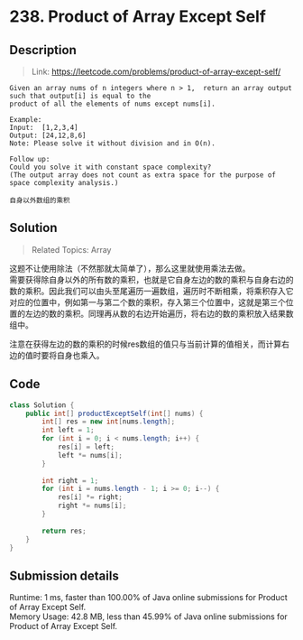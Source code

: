 # 238. Product of Array Except Self

## Description

> Link: https://leetcode.com/problems/product-of-array-except-self/

```
Given an array nums of n integers where n > 1,  return an array output such that output[i] is equal to the 
product of all the elements of nums except nums[i].

Example:
Input:  [1,2,3,4]
Output: [24,12,8,6]
Note: Please solve it without division and in O(n).

Follow up:
Could you solve it with constant space complexity? 
(The output array does not count as extra space for the purpose of space complexity analysis.)

自身以外数组的乘积

```


## Solution

> Related Topics: Array

这题不让使用除法（不然那就太简单了），那么这里就使用乘法去做。<br>
需要获得除自身以外的所有数的乘积，也就是它自身左边的数的乘积与自身右边的数的乘积。因此我们可以由头至尾遍历一遍数组，遍历时不断相乘，将乘积存入它对应的位置中，例如第一与第二个数的乘积，存入第三个位置中，这就是第三个位置的左边的数的乘积。同理再从数的右边开始遍历，将右边的数的乘积放入结果数组中。<br>

注意在获得左边的数的乘积的时候res数组的值只与当前计算的值相关，而计算右边的值时要将自身也乘入。

## Code

```java
class Solution {
    public int[] productExceptSelf(int[] nums) {
        int[] res = new int[nums.length];
        int left = 1;
        for (int i = 0; i < nums.length; i++) {
            res[i] = left;
            left *= nums[i];
        }
        
        int right = 1;
        for (int i = nums.length - 1; i >= 0; i--) {
            res[i] *= right;
            right *= nums[i];
        }
        
        return res;
    }
}
```


## Submission details
Runtime: 1 ms, faster than 100.00% of Java online submissions for Product of Array Except Self.<br>
Memory Usage: 42.8 MB, less than 45.99% of Java online submissions for Product of Array Except Self.
